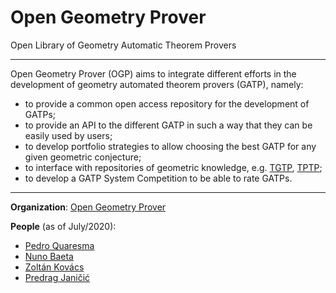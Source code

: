 # Open Geometry Prover

Open Library of Geometry Automatic Theorem Provers

---

Open Geometry Prover (OGP) aims to integrate different efforts in the development of geometry automated theorem provers (GATP), namely:

- to provide a common open access repository for the development of GATPs;
- to provide an API to the different GATP in such a way that they can be easily used by users;
- to develop portfolio strategies to allow choosing the best GATP for any given geometric conjecture;
- to interface with repositories of geometric knowledge, e.g. [TGTP](http://hilbert.mat.uc.pt/TGTP/), [TPTP](http://www.tptp.org/);
- to develop a GATP System Competition to be able to rate GATPs.

---

**Organization**: [Open Geometry Prover](https://github.com/opengeometryprover)

**People** (as of July/2020):
- [Pedro Quaresma](https://github.com/GeoTiles)
- [Nuno Baeta](https://github.com/nmsbaeta)
- [Zoltán Kovács](https://github.com/kovzol)
- [Predrag Janičić](https://github.com/janicicpredrag)
